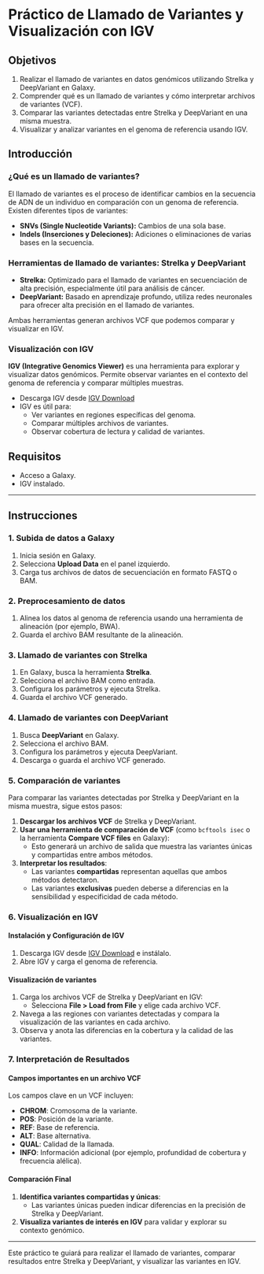 # Práctico de Llamado de Variantes y Visualización con IGV

## Objetivos

1. Realizar el llamado de variantes en datos genómicos utilizando Strelka y DeepVariant en Galaxy.
2. Comprender qué es un llamado de variantes y cómo interpretar archivos de variantes (VCF).
3. Comparar las variantes detectadas entre Strelka y DeepVariant en una misma muestra.
4. Visualizar y analizar variantes en el genoma de referencia usando IGV.

## Introducción

### ¿Qué es un llamado de variantes?

El llamado de variantes es el proceso de identificar cambios en la secuencia de ADN de un individuo en comparación con un genoma de referencia. Existen diferentes tipos de variantes:
- **SNVs (Single Nucleotide Variants):** Cambios de una sola base.
- **Indels (Inserciones y Deleciones):** Adiciones o eliminaciones de varias bases en la secuencia.

### Herramientas de llamado de variantes: Strelka y DeepVariant

- **Strelka:** Optimizado para el llamado de variantes en secuenciación de alta precisión, especialmente útil para análisis de cáncer.
- **DeepVariant:** Basado en aprendizaje profundo, utiliza redes neuronales para ofrecer alta precisión en el llamado de variantes.

Ambas herramientas generan archivos VCF que podemos comparar y visualizar en IGV.

### Visualización con IGV

**IGV (Integrative Genomics Viewer)** es una herramienta para explorar y visualizar datos genómicos. Permite observar variantes en el contexto del genoma de referencia y comparar múltiples muestras.

- Descarga IGV desde [IGV Download](https://software.broadinstitute.org/software/igv/download)
- IGV es útil para:
  - Ver variantes en regiones específicas del genoma.
  - Comparar múltiples archivos de variantes.
  - Observar cobertura de lectura y calidad de variantes.

## Requisitos

- Acceso a Galaxy.
- IGV instalado.

---

## Instrucciones

### 1. Subida de datos a Galaxy

1. Inicia sesión en Galaxy.
2. Selecciona **Upload Data** en el panel izquierdo.
3. Carga tus archivos de datos de secuenciación en formato FASTQ o BAM.

### 2. Preprocesamiento de datos

1. Alinea los datos al genoma de referencia usando una herramienta de alineación (por ejemplo, BWA).
2. Guarda el archivo BAM resultante de la alineación.

### 3. Llamado de variantes con Strelka

1. En Galaxy, busca la herramienta **Strelka**.
2. Selecciona el archivo BAM como entrada.
3. Configura los parámetros y ejecuta Strelka.
4. Guarda el archivo VCF generado.

### 4. Llamado de variantes con DeepVariant

1. Busca **DeepVariant** en Galaxy.
2. Selecciona el archivo BAM.
3. Configura los parámetros y ejecuta DeepVariant.
4. Descarga o guarda el archivo VCF generado.

### 5. Comparación de variantes

Para comparar las variantes detectadas por Strelka y DeepVariant en la misma muestra, sigue estos pasos:

1. **Descargar los archivos VCF** de Strelka y DeepVariant.
2. **Usar una herramienta de comparación de VCF** (como `bcftools isec` o la herramienta **Compare VCF files** en Galaxy):
   - Esto generará un archivo de salida que muestra las variantes únicas y compartidas entre ambos métodos.
3. **Interpretar los resultados**:
   - Las variantes **compartidas** representan aquellas que ambos métodos detectaron.
   - Las variantes **exclusivas** pueden deberse a diferencias en la sensibilidad y especificidad de cada método.

### 6. Visualización en IGV

#### Instalación y Configuración de IGV

1. Descarga IGV desde [IGV Download](https://software.broadinstitute.org/software/igv/download) e instálalo.
2. Abre IGV y carga el genoma de referencia.

#### Visualización de variantes

1. Carga los archivos VCF de Strelka y DeepVariant en IGV:
   - Selecciona **File > Load from File** y elige cada archivo VCF.
2. Navega a las regiones con variantes detectadas y compara la visualización de las variantes en cada archivo.
3. Observa y anota las diferencias en la cobertura y la calidad de las variantes.

### 7. Interpretación de Resultados

#### Campos importantes en un archivo VCF

Los campos clave en un VCF incluyen:

- **CHROM**: Cromosoma de la variante.
- **POS**: Posición de la variante.
- **REF**: Base de referencia.
- **ALT**: Base alternativa.
- **QUAL**: Calidad de la llamada.
- **INFO**: Información adicional (por ejemplo, profundidad de cobertura y frecuencia alélica).

#### Comparación Final

1. **Identifica variantes compartidas y únicas**:
   - Las variantes únicas pueden indicar diferencias en la precisión de Strelka y DeepVariant.
2. **Visualiza variantes de interés en IGV** para validar y explorar su contexto genómico.

---

Este práctico te guiará para realizar el llamado de variantes, comparar resultados entre Strelka y DeepVariant, y visualizar las variantes en IGV.
